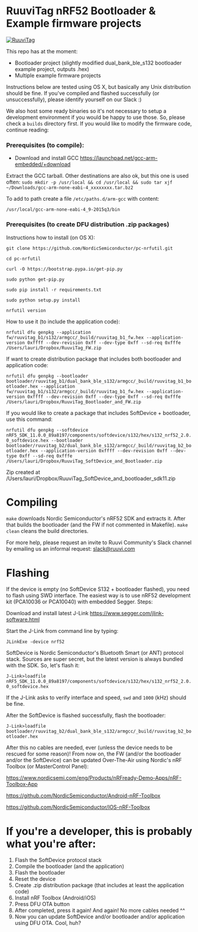 # RuuviTag nRF52 Bootloader & Example firmware projects
[![RuuviTag](http://ruuvitag.com/assets/images/fb_ruuvitag.jpg)](http://ruuvitag.com)

This repo has at the moment:

* Bootloader project (slightly modified dual_bank_ble_s132 bootloader example project, outputs .hex)
* Multiple example firmware projects

Instructions below are tested using OS X, but basically any Unix distribution should be fine. If you've compiled and flashed successfully (or unsuccessfully), please identify yourself on our Slack :)

We also host some ready binaries so it's not necessary to setup a development environment if you would be happy to use those. So, please check a `builds` directory first. If you would like to modify the firmware code, continue reading:

### Prerequisites (to compile):

* Download and install GCC https://launchpad.net/gcc-arm-embedded/+download

Extract the GCC tarball. Other destinations are also ok, but this one is used often:
`sudo mkdir -p /usr/local && cd /usr/local && sudo tar xjf ~/Downloads/gcc-arm-none-eabi-4_xxxxxxxx.tar.bz2`

To add to path create a file `/etc/paths.d/arm-gcc` with content:

`/usr/local/gcc-arm-none-eabi-4_9-2015q3/bin`

### Prerequisites (to create DFU distribution .zip packages)

Instructions how to install (on OS X):

`git clone https://github.com/NordicSemiconductor/pc-nrfutil.git`

`cd pc-nrfutil`

`curl -O https://bootstrap.pypa.io/get-pip.py`

`sudo python get-pip.py`

`sudo pip install -r requirements.txt`

`sudo python setup.py install`

`nrfutil version`

How to use it (to include the application code):

`nrfutil dfu genpkg --application fw/ruuvitag_b1/s132/armgcc/_build/ruuvitag_b1_fw.hex --application-version 0xffff --dev-revision 0xff --dev-type 0xff --sd-req 0xfffe /Users/lauri/Dropbox/RuuviTag_FW.zip`

If want to create distribution package that includes both bootloader and application code:

`nrfutil dfu genpkg --bootloader bootloader/ruuvitag_b1/dual_bank_ble_s132/armgcc/_build/ruuvitag_b1_bootloader.hex --application fw/ruuvitag_b1/s132/armgcc/_build/ruuvitag_b1_fw.hex --application-version 0xffff --dev-revision 0xff --dev-type 0xff --sd-req 0xfffe /Users/lauri/Dropbox/RuuviTag_Bootloader_and_FW.zip`

If you would like to create a package that includes SoftDevice + bootloader, use this command:

`nrfutil dfu genpkg --softdevice nRF5_SDK_11.0.0_89a8197/components/softdevice/s132/hex/s132_nrf52_2.0.0_softdevice.hex --bootloader bootloader/ruuvitag_b2/dual_bank_ble_s132/armgcc/_build/ruuvitag_b2_bootloader.hex --application-version 0xffff --dev-revision 0xff --dev-type 0xff --sd-req 0xfffe /Users/lauri/Dropbox/RuuviTag_SoftDevice_and_Bootloader.zip`

Zip created at /Users/lauri/Dropbox/RuuviTag_SoftDevice_and_bootloader_sdk11.zip

# Compiling

`make` downloads Nordic Semiconductor's nRF52 SDK and extracts it. After that builds the bootloader (and the FW if not commented in Makefile).
`make clean` cleans the build directories.

For more help, please request an invite to Ruuvi Community's Slack channel by emailing us an informal request: slack@ruuvi.com

# Flashing

If the device is empty (no SoftDevice S132 + bootloader flashed), you need to flash using SWD interface. The easiest way is to use nRF52 development kit (PCA10036 or PCA10040) with embedded Segger. Steps:

Download and install latest J-Link https://www.segger.com/jlink-software.html

Start the J-Link from command line by typing:

`JLinkExe -device nrf52`

SoftDevice is Nordic Semiconductor's Bluetooth Smart (or ANT) protocol stack. Sources are super secret, but the latest version is always bundled with the SDK. So, let's flash it:

`J-Link>loadfile nRF5_SDK_11.0.0_89a8197/components/softdevice/s132/hex/s132_nrf52_2.0.0_softdevice.hex`

If the J-Link asks to verify interface and speed, `swd` and `1000` (kHz) should be fine.

After the SoftDevice is flashed successfully, flash the bootloader:

`J-Link>loadfile bootloader/ruuvitag_b2/dual_bank_ble_s132/armgcc/_build/ruuvitag_b2_bootloader.hex`

After this no cables are needed, ever (unless the device needs to be rescued for some reason)! From now on, the FW (and/or the bootloader and/or the SoftDevice) can be updated Over-The-Air using Nordic's nRF Toolbox (or MasterControl Panel):

https://www.nordicsemi.com/eng/Products/nRFready-Demo-Apps/nRF-Toolbox-App

https://github.com/NordicSemiconductor/Android-nRF-Toolbox

https://github.com/NordicSemiconductor/IOS-nRF-Toolbox

# If you're a developer, this is probably what you're after:

1. Flash the SoftDevice protocol stack
2. Compile the bootloader (and the application)
3. Flash the bootloader
4. Reset the device
5. Create .zip distribution package (that includes at least the application code)
6. Install nRF Toolbox (Android/iOS)
7. Press DFU OTA button
8. After completed, press it again! And again! No more cables needed ^^
9. Now you can update SoftDevice and/or bootloader and/or application using DFU OTA. Cool, huh?
